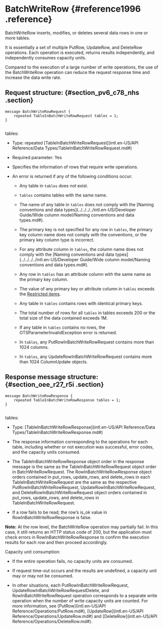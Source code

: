 # BatchWriteRow {#reference1996 .reference}

BatchWriteRow inserts, modifies, or deletes several data rows in one or more tables.

It is essentially a set of multiple PutRow, UpdateRow, and DeleteRow operations. Each operation is executed, returns results independently, and independently consumes capacity units.

Compared to the execution of a large number of write operations, the use of the BatchWriteRow operation can reduce the request response time and increase the data write rate.

## Request structure: {#section_pv6_c78_nhs .section}

``` {#codeblock_3ht_rue_krd .language-pb}
message BatchWriteRowRequest {
    repeated TableInBatchWriteRowRequest tables = 1;
}
			
```

tables:

-   Type: repeated [TableInBatchWriteRowRequest](intl.en-US/API Reference/Data Types/TableInBatchWriteRowRequest.md#)

-   Required parameter: Yes

-   Specifies the information of rows that require write operations.

-   An error is returned if any of the following conditions occur:

    -   Any table in `tables` does not exist.

    -   `tables` contains tables with the same name.

    -   The name of any table in `tables` does not comply with the [Naming conventions and data types](../../../../intl.en-US/Developer Guide/Wide column model/Naming conventions and data types.md#).

    -   The primary key is not specified for any row in `tables`, the primary key column name does not comply with the conventions, or the primary key column type is incorrect.

    -   For any attribute column in `tables`, the column name does not comply with the [Naming conventions and data types](../../../../intl.en-US/Developer Guide/Wide column model/Naming conventions and data types.md#).

    -   Any row in `tables` has an attribute column with the same name as the primary key column.

    -   The value of any primary key or attribute column in `tables` exceeds the [Restricted items]().

    -   Any table in `tables` contains rows with identical primary keys.

    -   The total number of rows for all `tables` in tables exceeds 200 or the total size of the data contained exceeds 1M.

    -   If any table in `tables` contains no rows, the OTSParameterInvalidException error is returned.

    -   In `tables`, any PutRowInBatchWriteRowRequest contains more than 1024 columns.

    -   In `tables`, any UpdateRowInBatchWriteRowRequest contains more than 1024 ColumnUpdate objects.


## Response message structure: {#section_oee_r27_r5i .section}

``` {#codeblock_pvf_bcp_jgp .language-pb}
message BatchWriteRowResponse {
    repeated TableInBatchWriteRowResponse tables = 1;
}
			
```

tables:

-   Type: [TableInBatchWriteRowResponse](intl.en-US/API Reference/Data Types/TableInBatchWriteRowResponse.md#)

-   The response information corresponding to the operations for each table, including whether or not execution was successful, error codes, and the capacity units consumed.

-   The TableInBatchWriteRowResponse object order in the response message is the same as the TableInBatchWriteRowRequest object order in BatchWriteRowRequest. The RowInBatchWriteRowResponse object orders contained in put\_rows, update\_rows, and delete\_rows in each TableInBatchWriteRowRequest are the same as the respective PutRowInBatchWriteRowRequest, UpdateRowInBatchWriteRowRequest, and DeleteRowInBatchWriteRowRequest object orders contained in put\_rows, update\_rows, and delete\_rows in TableInBatchWriteRowRequest.

-   If a row fails to be read, the row’s is\_ok value in RowInBatchWriteRowResponse is false.


**Note:** At the row level, the BatchWriteRow operation may partially fail. In this case, it still returns an HTTP status code of 200, but the application must check errors in RowInBatchWriteRowResponse to confirm the execution results for each row and then proceed accordingly.

Capacity unit consumption:

-   If the entire operation fails, no capacity units are consumed.

-   If request time-out occurs and the results are undefined, a capacity unit may or may not be consumed.

-   In other situations, each PutRowInBatchWriteRowRequest, UpdateRowInBatchWriteRowRequestDelete, and RowInBatchWriteRowRequest operation corresponds to a separate write operation when the number of write capacity units are counted. For more information, see [PutRow](intl.en-US/API Reference/Operations/PutRow.md#), [UpdateRow](intl.en-US/API Reference/Operations/UpdateRow.md#) and [DeleteRow](intl.en-US/API Reference/Operations/DeleteRow.md#).


